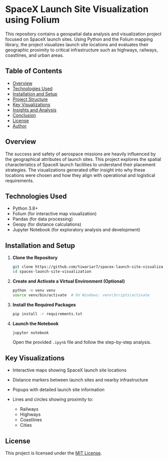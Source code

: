 # SpaceX Launch Site Visualization using Folium

This repository contains a geospatial data analysis and visualization project focused on SpaceX launch sites. Using Python and the Folium mapping library, the project visualizes launch site locations and evaluates their geographic proximity to critical infrastructure such as highways, railways, coastlines, and urban areas.

## Table of Contents

- [Overview](#overview)
- [Technologies Used](#technologies-used)
- [Installation and Setup](#installation-and-setup)
- [Project Structure](#project-structure)
- [Key Visualizations](#key-visualizations)
- [Insights and Analysis](#insights-and-analysis)
- [Conclusion](#conclusion)
- [License](#license)
- [Author](#author)

## Overview

The success and safety of aerospace missions are heavily influenced by the geographical attributes of launch sites. This project explores the spatial characteristics of SpaceX launch facilities to understand their placement strategies. The visualizations generated offer insight into why these locations were chosen and how they align with operational and logistical requirements.

## Technologies Used

- Python 3.8+
- Folium (for interactive map visualization)
- Pandas (for data processing)
- Geopy (for distance calculations)
- Jupyter Notebook (for exploratory analysis and development)

## Installation and Setup

1. **Clone the Repository**
   ```bash
   git clone https://github.com/tiwariar7/spacex-launch-site-visualization.git
   cd spacex-launch-site-visualization
   ```

2. **Create and Activate a Virtual Environment (Optional)**

   ```bash
   python -m venv venv
   source venv/bin/activate  # On Windows: venv\Scripts\activate
   ```

3. **Install the Required Packages**

   ```bash
   pip install -r requirements.txt
   ```

4. **Launch the Notebook**

   ```bash
   jupyter notebook
   ```

   Open the provided `.ipynb` file and follow the step-by-step analysis.

## Key Visualizations

* Interactive maps showing SpaceX launch site locations
* Distance markers between launch sites and nearby infrastructure
* Popups with detailed launch site information
* Lines and circles showing proximity to:

  * Railways
  * Highways
  * Coastlines
  * Cities





## License

This project is licensed under the [MIT License](LICENSE).
